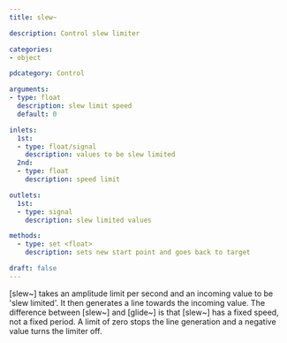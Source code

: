 ```yaml
---
title: slew~

description: Control slew limiter

categories:
- object

pdcategory: Control

arguments:
- type: float
  description: slew limit speed
  default: 0

inlets:
  1st:
  - type: float/signal
    description: values to be slew limited
  2nd:
  - type: float
    description: speed limit

outlets:
  1st:
  - type: signal
    description: slew limited values

methods:
  - type: set <float>
    description: sets new start point and goes back to target

draft: false
---
```


[slew~] takes an amplitude limit per second and an incoming value to be 'slew limited'. It then generates a line towards the incoming value. The difference between [slew~] and [glide~] is that [slew~] has a fixed speed, not a fixed period. A limit of zero stops the line generation and a negative value turns the limiter off.
